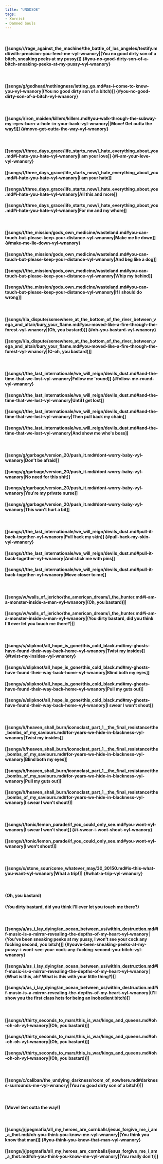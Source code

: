```yaml
---
title: "UNGDSOB"
tags:
- Xorcist
- Damned Souls
---
```

&nbsp;
#### [[songs/r/rage_against_the_machine/the_battle_of_los_angeles/testify.md#with-precision-you-feed-me-vyl-wnanory|(You no good dirty son of a bitch, sneaking peeks at my pussy)]] {#you-no-good-dirty-son-of-a-bitch-sneaking-peeks-at-my-pussy-vyl-wnanory}
&nbsp;
#### [[songs/g/godhead/nothingness/letting_go.md#as-i-come-to-know-you-vyl-wnanory|(You no good dirty son of a bitch)]] {#you-no-good-dirty-son-of-a-bitch-vyl-wnanory}
&nbsp;
#### [[songs/i/iron_maiden/killers/killers.md#you-walk-through-the-subway-my-eyes-burn-a-hole-in-your-back-vyl-wnanory|[Move! Get outta the way!]]] {#move-get-outta-the-way-vyl-wnanory}
&nbsp;
#### [[songs/t/three_days_grace/life_starts_now/i_hate_everything_about_you.md#i-hate-you-hate-vyl-wnanory|I am your love]] {#i-am-your-love-vyl-wnanory}
#### [[songs/t/three_days_grace/life_starts_now/i_hate_everything_about_you.md#i-hate-you-hate-vyl-wnanory|I am your hate]]
#### [[songs/t/three_days_grace/life_starts_now/i_hate_everything_about_you.md#i-hate-you-hate-vyl-wnanory|All this and more]]
#### [[songs/t/three_days_grace/life_starts_now/i_hate_everything_about_you.md#i-hate-you-hate-vyl-wnanory|For me and my whore]]
&nbsp;
#### [[songs/t/the_mission/gods_own_medicine/wasteland.md#you-can-touch-but-please-keep-your-distance-vyl-wnanory|Make me lie down]] {#make-me-lie-down-vyl-wnanory}
#### [[songs/t/the_mission/gods_own_medicine/wasteland.md#you-can-touch-but-please-keep-your-distance-vyl-wnanory|And beg like a dog]]
#### [[songs/t/the_mission/gods_own_medicine/wasteland.md#you-can-touch-but-please-keep-your-distance-vyl-wnanory|Whip my behind]]
#### [[songs/t/the_mission/gods_own_medicine/wasteland.md#you-can-touch-but-please-keep-your-distance-vyl-wnanory|If I should do wrong]]
&nbsp;
#### [[songs/l/la_dispute/somewhere_at_the_bottom_of_the_river_between_vega_and_altair/bury_your_flame.md#you-moved-like-a-fire-through-the-forest-vyl-wnanory|(Oh, you bastard)]] {#oh-you-bastard-vyl-wnanory}
#### [[songs/l/la_dispute/somewhere_at_the_bottom_of_the_river_between_vega_and_altair/bury_your_flame.md#you-moved-like-a-fire-through-the-forest-vyl-wnanory|(O-oh, you bastard)]]
&nbsp;
#### [[songs/t/the_last_internationale/we_will_reign/devils_dust.md#and-the-time-that-we-lost-vyl-wnanory|Follow me 'round]] {#follow-me-round-vyl-wnanory}
#### [[songs/t/the_last_internationale/we_will_reign/devils_dust.md#and-the-time-that-we-lost-vyl-wnanory|Until I get lost]]
#### [[songs/t/the_last_internationale/we_will_reign/devils_dust.md#and-the-time-that-we-lost-vyl-wnanory|Then pull back my chain]]
#### [[songs/t/the_last_internationale/we_will_reign/devils_dust.md#and-the-time-that-we-lost-vyl-wnanory|And show me who's boss]]
&nbsp;
#### [[songs/g/garbage/version_20/push_it.md#dont-worry-baby-vyl-wnanory|Don't be afraid]]
#### [[songs/g/garbage/version_20/push_it.md#dont-worry-baby-vyl-wnanory|No need for this shit]]
#### [[songs/g/garbage/version_20/push_it.md#dont-worry-baby-vyl-wnanory|You're my private nurse]]
#### [[songs/g/garbage/version_20/push_it.md#dont-worry-baby-vyl-wnanory|This won't hurt a bit]]
&nbsp;
#### [[songs/t/the_last_internationale/we_will_reign/devils_dust.md#pull-it-back-together-vyl-wnanory|Pull back my skin]] {#pull-back-my-skin-vyl-wnanory}
#### [[songs/t/the_last_internationale/we_will_reign/devils_dust.md#pull-it-back-together-vyl-wnanory|And stick me with pins]]
#### [[songs/t/the_last_internationale/we_will_reign/devils_dust.md#pull-it-back-together-vyl-wnanory|Move closer to me]]
&nbsp;
#### [[songs/w/walls_of_jericho/the_american_dream/i_the_hunter.md#i-am-a-monster-inside-a-man-vyl-wnanory|(Oh, you bastard)]]
#### [[songs/w/walls_of_jericho/the_american_dream/i_the_hunter.md#i-am-a-monster-inside-a-man-vyl-wnanory|(You dirty bastard, did you think I'll ever let you touch me there?)]]
&nbsp;
#### [[songs/s/slipknot/all_hope_is_gone/this_cold_black.md#my-ghosts-have-found-their-way-back-home-vyl-wnanory|Twist my insides]] {#twist-my-insides-vyl-wnanory}
#### [[songs/s/slipknot/all_hope_is_gone/this_cold_black.md#my-ghosts-have-found-their-way-back-home-vyl-wnanory|Blind both my eyes]]
#### [[songs/s/slipknot/all_hope_is_gone/this_cold_black.md#my-ghosts-have-found-their-way-back-home-vyl-wnanory|Pull my guts out]]
#### [[songs/s/slipknot/all_hope_is_gone/this_cold_black.md#my-ghosts-have-found-their-way-back-home-vyl-wnanory|I swear I won't shout]]
&nbsp;
#### [[songs/h/heaven_shall_burn/iconoclast_part_1__the_final_resistance/the_bombs_of_my_saviours.md#for-years-we-hide-in-blackness-vyl-wnanory|Twist my insides]]
#### [[songs/h/heaven_shall_burn/iconoclast_part_1__the_final_resistance/the_bombs_of_my_saviours.md#for-years-we-hide-in-blackness-vyl-wnanory|Blind both my eyes]]
#### [[songs/h/heaven_shall_burn/iconoclast_part_1__the_final_resistance/the_bombs_of_my_saviours.md#for-years-we-hide-in-blackness-vyl-wnanory|Pull my guts out]]
#### [[songs/h/heaven_shall_burn/iconoclast_part_1__the_final_resistance/the_bombs_of_my_saviours.md#for-years-we-hide-in-blackness-vyl-wnanory|I swear I won't shout!]]
&nbsp;
#### [[songs/t/tonic/lemon_parade/if_you_could_only_see.md#you-wont-vyl-wnanory|I swear I won't shout]] {#i-swear-i-wont-shout-vyl-wnanory}
#### [[songs/t/tonic/lemon_parade/if_you_could_only_see.md#you-wont-vyl-wnanory|I won't shout!]]
&nbsp;
#### [[songs/s/stone_sour/come_whatever_may/30_30150.md#is-this-what-you-want-vyl-wnanory|What a trip!]] {#what-a-trip-vyl-wnanory}
&nbsp;
#### (Oh, you bastard)
#### (You dirty bastard, did you think I'll ever let you touch me there?)
&nbsp;
#### [[songs/a/as_i_lay_dying/an_ocean_between_us/within_destruction.md#if-music-is-a-mirror-revealing-the-depths-of-my-heart-vyl-wnanory|(You've been sneaking peeks at my pussy, I won't see your cock any fucking second, you bitch)]] {#youve-been-sneaking-peeks-at-my-pussy-i-wont-see-your-cock-any-fucking-second-you-bitch-vyl-wnanory}
#### [[songs/a/as_i_lay_dying/an_ocean_between_us/within_destruction.md#if-music-is-a-mirror-revealing-the-depths-of-my-heart-vyl-wnanory|(What is this, ah? What is this with your little thing?)]]
#### [[songs/a/as_i_lay_dying/an_ocean_between_us/within_destruction.md#if-music-is-a-mirror-revealing-the-depths-of-my-heart-vyl-wnanory|(I'll show you the first class hots for being an inobedient bitch)]]
&nbsp;
#### [[songs/t/thirty_seconds_to_mars/this_is_war/kings_and_queens.md#oh-oh-oh-vyl-wnanory|(Oh, you bastard)]]
#### [[songs/t/thirty_seconds_to_mars/this_is_war/kings_and_queens.md#oh-oh-oh-vyl-wnanory|(Oh, you bastard)]]
#### [[songs/t/thirty_seconds_to_mars/this_is_war/kings_and_queens.md#oh-oh-oh-vyl-wnanory|(Oh, you bastard)]]
&nbsp;
#### [[songs/c/caliban/the_undying_darkness/room_of_nowhere.md#darkness-surrounds-me-vyl-wnanory|(You no good dirty son of a bitch!)]]
&nbsp;
#### [Move! Get outta the way!]
&nbsp;
#### [[songs/j/jpegmafia/all_my_heroes_are_cornballs/jesus_forgive_me_i_am_a_thot.md#oh-you-think-you-know-me-vyl-wnanory|(You think you know that man)]] {#you-think-you-know-that-man-vyl-wnanory}
#### [[songs/j/jpegmafia/all_my_heroes_are_cornballs/jesus_forgive_me_i_am_a_thot.md#oh-you-think-you-know-me-vyl-wnanory|(You really don't)]]
